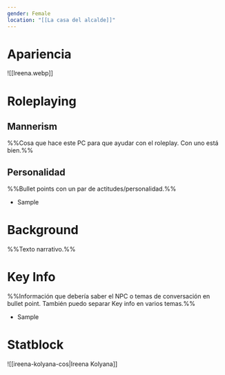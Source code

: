 ```yaml
---
gender: Female
location: "[[La casa del alcalde]]"
---
```

# Apariencia
![[Ireena.webp]]
# Roleplaying

## Mannerism
%%Cosa que hace este PC para que ayudar con el roleplay. Con uno está bien.%%

## Personalidad
%%Bullet points con un par de actitudes/personalidad.%%
- Sample
# Background
%%Texto narrativo.%%
# Key Info
%%Información que debería saber el NPC o temas de conversación en bullet point. También puedo separar Key info en varios temas.%%
- Sample

# Statblock
![[ireena-kolyana-cos|Ireena Kolyana]]